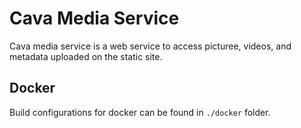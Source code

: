 # Cava Media Service

Cava media service is a web service to access picturee, videos, and metadata uploaded on the static site.

## Docker

Build configurations for docker can be found in `./docker` folder.
